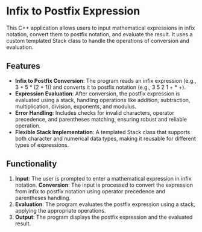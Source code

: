 # Infix to Postfix Expression

This C++ application allows users to input mathematical expressions in infix notation, convert them to postfix notation, and evaluate the result. It uses a custom templated Stack class to handle the operations of conversion and evaluation.

## Features

- **Infix to Postfix Conversion**: The program reads an infix expression (e.g., 3 + 5 * (2 + 1)) and converts it to postfix notation (e.g., 3 5 2 1 + * +).
- **Expression Evaluation**: After conversion, the postfix expression is evaluated using a stack, handling operations like addition, subtraction, multiplication, division, exponents, and modulus.
- **Error Handling**: Includes checks for invalid characters, operator precedence, and parentheses matching, ensuring robust and reliable operation.
- **Flexible Stack Implementation**: A templated Stack class that supports both character and numerical data types, making it reusable for different types of expressions.

## Functionality

1. **Input**: The user is prompted to enter a mathematical expression in infix notation.
**Conversion**: The input is processed to convert the expression from infix to postfix notation using operator precedence and parentheses handling.
2. **Evaluation**: The program evaluates the postfix expression using a stack, applying the appropriate operations.
3. **Output**: The program displays the postfix expression and the evaluated result.

